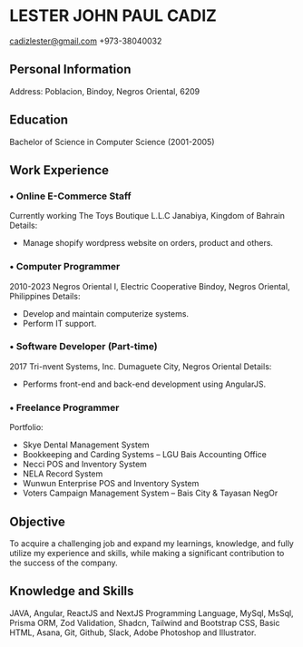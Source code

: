 # LESTER JOHN PAUL CADIZ
cadizlester@gmail.com
+973-38040032

## Personal Information
Address: Poblacion, Bindoy, Negros Oriental, 6209

## Education
Bachelor of Science in Computer Science (2001-2005)
## Work Experience
### • Online E-Commerce Staff
Currently working
The Toys Boutique L.L.C
Janabiya, Kingdom of Bahrain
Details:
- Manage shopify wordpress website on orders, product and others.
### • Computer Programmer
2010-2023
Negros Oriental I, Electric Cooperative
Bindoy, Negros Oriental, Philippines
Details:
- Develop and maintain computerize systems.
- Perform IT support.
### • Software Developer (Part-time)
2017
Tri-nvent Systems, Inc.
Dumaguete City, Negros Oriental
Details:
- Performs front-end and back-end development using AngularJS.
### • Freelance Programmer
Portfolio:
- Skye Dental Management System
- Bookkeeping and Carding Systems – LGU Bais Accounting Office
- Necci POS and Inventory System
- NELA Record System
- Wunwun Enterprise POS and Inventory System
- Voters Campaign Management System – Bais City & Tayasan NegOr

## Objective
To acquire a challenging job and expand my learnings, knowledge, and fully utilize my experience and skills, while making a significant contribution to the success of the company.

## Knowledge and Skills
JAVA, Angular, ReactJS and NextJS Programming Language, MySql, MsSql, Prisma ORM, Zod Validation, Shadcn, Tailwind and Bootstrap CSS, Basic HTML, Asana, Git, Github, Slack, Adobe Photoshop and Illustrator.
